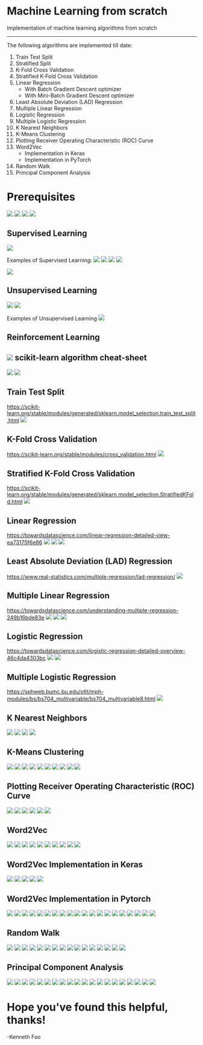 # Machine Learning from scratch
Implementation of machine learning algorithms from scratch

***
The following algorithms are implemented till date:
1. Train Test Split
2. Stratified Split
3. K-Fold Cross Validation
4. Stratified K-Fold Cross Validation
5. Linear Regression
    - With Batch Gradient Descent optimizer
    - With Mini-Batch Gradient Descent optimizer
6. Least Absolute Deviation (LAD) Regression
7. Multiple Linear Regression
8. Logistic Regression
9. Multiple Logistic Regression
10. K Nearest Neighbors
11. K-Means Clustering
12. Plotting Receiver Operating Characteristic (ROC) Curve
13. Word2Vec
    - Implementation in Keras
    - Implementation in PyTorch
15. Random Walk
16. Principal Component Analysis  

# Prerequisites

![](images/image19.png)
![](images/image20.png)
![](images/image21.png)
![](images/image22.png)

Supervised Learning
-
![](images/image14.png)

Examples of Supervised Learning:
![](images/image67.png)
![](images/image68.png)
![](images/image69.png)
![](images/image70.png)

![](images/image15.png)

Unsupervised Learning
-
![](images/image16.png)
![](images/image17.png)

Examples of Unsupervised Learning
![](images/image71.png)

Reinforcement Learning
-

![](images/image18.png)
scikit-learn algorithm cheat-sheet
-
![](images/image12.png)
![](images/image13.png)


Train Test Split
-
https://scikit-learn.org/stable/modules/generated/sklearn.model_selection.train_test_split.html
![](images/image1.jpg)

K-Fold Cross Validation
-
https://scikit-learn.org/stable/modules/cross_validation.html
![](images/image3.png)

Stratified K-Fold Cross Validation
-
https://scikit-learn.org/stable/modules/generated/sklearn.model_selection.StratifiedKFold.html
![](images/image2.png)

Linear Regression 
-
https://towardsdatascience.com/linear-regression-detailed-view-ea73175f6e86
![](images/image4.jpeg)
![](images/image27.png)
![](images/image28.png)


Least Absolute Deviation (LAD) Regression
-
https://www.real-statistics.com/multiple-regression/lad-regression/
![](images/image5.jpg)

Multiple Linear Regression
-
https://towardsdatascience.com/understanding-multiple-regression-249b16bde83e
![](images/image6.png)
![](images/image7.png)
![](images/image8.jpg)

Logistic Regression
-
https://towardsdatascience.com/logistic-regression-detailed-overview-46c4da4303bc
![](images/image10.jpeg)
![](images/image9.png)

Multiple Logistic Regression
-
https://sphweb.bumc.bu.edu/otlt/mph-modules/bs/bs704_multivariable/bs704_multivariable8.html
![](images/image23.png)

 K Nearest Neighbors
 -
 ![](images/image24.png)
 ![](images/image25.png)
 ![](images/image26.png)
 ![](images/image29.png)
 
 K-Means Clustering
 -
 ![](images/image30.png)
 ![](images/image31.png)
 ![](images/image32.png)
 ![](images/image33.png)
 ![](images/image34.png)
 ![](images/image35.png)
 ![](images/image36.png)
 ![](images/image37.png)
 ![](images/image38.png)
 ![](images/image39.png)
 
 Plotting Receiver Operating Characteristic (ROC) Curve
 -
 ![](images/image40.png)
 ![](images/image41.png)
 ![](images/image42.png)
 ![](images/image43.png)
 ![](images/image44.png)
 ![](images/image45.png)
 
 Word2Vec
 -
 ![](images/image46.png)
 ![](images/image47.png)
 ![](images/image48.png)
 ![](images/image49.png)
 ![](images/image50.png)
 ![](images/image51.png)
 ![](images/image52.png)
 ![](images/image53.png)
 ![](images/image54.png)
 ![](images/image55.png)
 
 Word2Vec Implementation in Keras 
 -
 ![](images/k1.png)
 ![](images/k2.png)
 ![](images/k3.png)
 ![](images/k4.png)
 ![](images/k5.png)
 
 Word2Vec Implementation in Pytorch
 -
 ![](images/p1.png)
 ![](images/p2.png)
 ![](images/p3.png)
 ![](images/p4.png)
 ![](images/p5.png)
 ![](images/p6.png)
 ![](images/p7.png)
 ![](images/p8.png)
 ![](images/p9.png)
 ![](images/p10.png)
 ![](images/p11.png)
 ![](images/p12.png)
 ![](images/p13.png)
 ![](images/p14.png)
 ![](images/p15.png)
 ![](images/p16.png)
 ![](images/p17.png)
 ![](images/p18.png)
 ![](images/p19.png)
 ![](images/p20.png)
 
 Random Walk
 -
 ![](images/r1.png)
 ![](images/r2.png)
 ![](images/r3.png)
 ![](images/r4.png)
 ![](images/r5.png)
 ![](images/r6.png)
 ![](images/r7.png)
 ![](images/r8.png)
 ![](images/r9.png)
 ![](images/r10.png)
 ![](images/r11.png)
 ![](images/r12.png)
 ![](images/r13.png)
 ![](images/r14.png)
 ![](images/r15.png)
 ![](images/r16.png)
 
 Principal Component Analysis 
 -
 ![](images/c1.png)
 ![](images/c2.png)
 ![](images/c3.png)
 ![](images/c4.png)
 ![](images/c5.png)
 ![](images/c6.png)
 ![](images/c7.png)
 ![](images/c8.png)
 ![](images/c9.png)
 ![](images/c10.png)
 ![](images/c11.png)
 ![](images/c12.png)
 ![](images/c13.png)
 ![](images/c14.png)
 ![](images/c15.png)
 ![](images/c16.png)
 ![](images/c17.png)
 ![](images/c18.png)
 ![](images/c19.png)
 ![](images/c20.png)
 
 # Hope you've found this helpful, thanks!
 -Kenneth Foo

 
 
 
 




